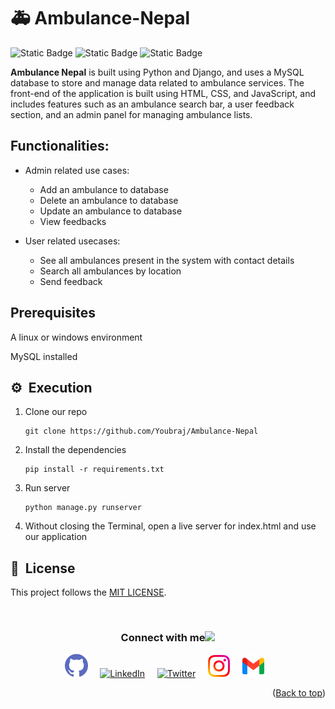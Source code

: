 # 🚑 Ambulance-Nepal
![Static Badge](https://img.shields.io/badge/Language-Python-green) ![Static Badge](https://img.shields.io/badge/Framework-Django-brightgreen) ![Static Badge](https://img.shields.io/badge/DB-MySQL-green)

**Ambulance Nepal** is built using Python and Django, and uses a MySQL database to store and manage data related to ambulance services. The front-end of the application is built using HTML, CSS, and JavaScript, and includes features such as an ambulance search bar, a user feedback section, and an admin panel for managing ambulance lists.

## Functionalities:
* Admin related use cases:
  * Add an ambulance to database
  * Delete an ambulance to database
  * Update an ambulance to database
  * View feedbacks

* User related usecases:
  * See all ambulances present in the system with contact details
  * Search all ambulances by location
  * Send feedback

## Prerequisites
A linux or windows environment

MySQL installed


<h2 align="left">⚙️  &nbsp;Execution</h2>

1. Clone our repo
   ```
   git clone https://github.com/Youbraj/Ambulance-Nepal
   ```
2. Install the dependencies
   ```
   pip install -r requirements.txt
   ```
3. Run server
   ```
   python manage.py runserver
   ```
4. Without closing the Terminal, open a live server for index.html and use our application


<h2 align="left">🪪  &nbsp;License</h2>

This project follows the [MIT LICENSE](https://choosealicense.com/licenses/mit/).

 
<br />

<div align="center">
<h3> Connect with me<a href="https://gifyu.com/image/Zy2f"><img src="https://github.com/milaan9/milaan9/blob/main/Handshake.gif" width="50px"></a>
</h3> 
<p align="center">
    <a href="https://github.com/Youbraj/" target="_blank" rel="noreferrer"><img alt="Github" width="37px" src="https://github.com/himanshu-03/himanshu-03/raw/main/assets/socials/github.png"></a> &nbsp&nbsp&nbsp
    <a href="https://www.linkedin.com/in/youbraj-kafle-b15a53199/" target="_blank"><img alt="LinkedIn" width="35px" src="https://cdn.iconscout.com/icon/free/png-512/free-linkedin-189-721962.png?f=webp&w=256"></a> &nbsp&nbsp&nbsp
    <a href="https://twitter.com/KafleYoubraj" target="_blank"><img alt="Twitter" width="35px" src="https://freelogopng.com/images/all_img/1690643777twitter-x%20logo-png-white.png"></a> &nbsp&nbsp&nbsp
    <a href="https://www.instagram.com/youbraj.kafle" target="_blank"><img alt="Instagram" width="35px" src="https://github.com/himanshu-03/himanshu-03/raw/main/assets/socials/instagram.png"></a> &nbsp&nbsp&nbsp
    <a href="mailto:youbrajk9@gmail.com" target="_blank"><img alt="Gmail" width="35px" src="https://github.com/himanshu-03/himanshu-03/raw/main/assets/socials/gmail.png"></a>&nbsp&nbsp&nbsp
<p align="right">(<a href="#top">Back to top</a>)</p>
</p> 
